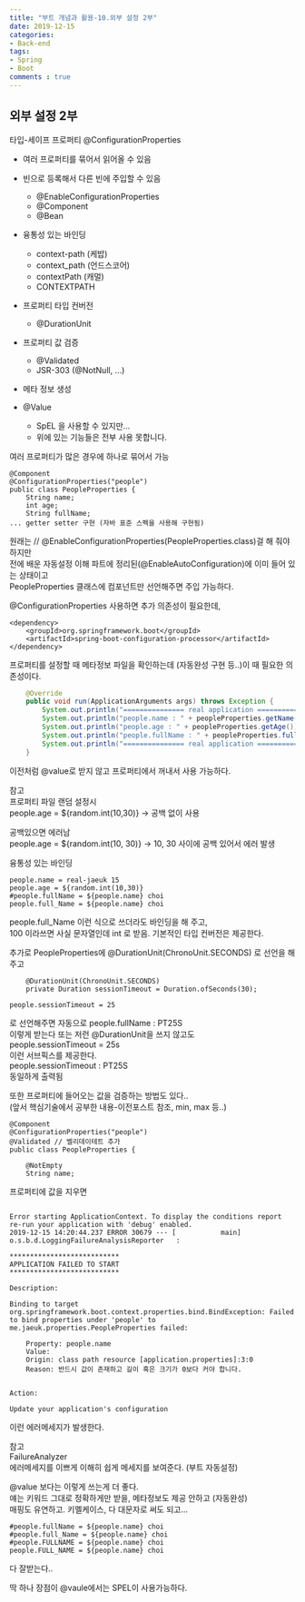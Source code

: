 ```yaml
---
title: "부트 개념과 활용-10.외부 설정 2부"
date: 2019-12-15
categories:
- Back-end
tags:
- Spring 
- Boot
comments : true
---
```


## 외부 설정 2부

타입-세이프 프로퍼티 @ConfigurationProperties           
- 여러 프로퍼티를 묶어서 읽어올 수 있음

- 빈으로 등록해서 다른 빈에 주입할 수 있음
  - @EnableConfigurationProperties
  - @Component
  - @Bean

- 융통성 있는 바인딩
  - context-path (케밥)
  - context_path (언드스코어)
  - contextPath (캐멀)
  - CONTEXTPATH

- 프로퍼티 타입 컨버전
  - @DurationUnit
  
- 프로퍼티 값 검증
  - @Validated
  - JSR-303 (@NotNull, ...)
  
- 메타 정보 생성

- @Value
  - SpEL 을 사용할 수 있지만...
  - 위에 있는 기능들은 전부 사용 못합니다.


                     


여러 프로퍼티가 많은 경우에 하나로 묶어서 가능
~~~
@Component
@ConfigurationProperties("people")
public class PeopleProperties {
    String name;
    int age;
    String fullName;
... getter setter 구현 (자바 표준 스펙을 사용해 구현됨)
~~~
원래는 // @EnableConfigurationProperties(PeopleProperties.class)걸 해 줘야 하지만      
전에 배운 자동설정 이해 파트에 정리된(@EnableAutoConfiguration)에 이미 들어 있는 상태이고        
PeopleProperties 클래스에 컴포넌트만 선언해주면 주입 가능하다.       
   
@ConfigurationProperties 사용하면 추가 의존성이 필요한데,               
~~~
<dependency>
    <groupId>org.springframework.boot</groupId>
    <artifactId>spring-boot-configuration-processor</artifactId>
</dependency>
~~~

프로퍼티를 설정할 때 메타정보 파일을 확인하는데 (자동완성 구현 등..)이 때 필요한 의존성이다.              


~~~java
    @Override
    public void run(ApplicationArguments args) throws Exception {
        System.out.println("=============== real application ===============");
        System.out.println("people.name : " + peopleProperties.getName());
        System.out.println("people.age : " + peopleProperties.getAge());
        System.out.println("people.fullName : " + peopleProperties.fullName);
        System.out.println("=============== real application ===============");
    }
~~~

이전처럼 @value로 받지 않고 프로퍼티에서 꺼내서 사용 가능하다.               


참고      
프로퍼티 파일 랜덤 설정시         
people.age = ${random.int(10,30)}  -> 공백 없이 사용           
            
공백있으면 에러남             
people.age = ${random.int(10, 30)} -> 10, 30 사이에 공백 있어서 에러 발생                 





융통성 있는 바인딩
~~~
people.name = real-jaeuk 15
people.age = ${random.int(10,30)}
#people.fullName = ${people.name} choi
people.full_Name = ${people.name} choi
~~~
people.full_Name  이런 식으로 쓰더라도 바인딩을 해 주고,          
100 이라쓰면 사실 문자열인데 int 로 받음. 기본적인 타입 컨버전은 제공한다.                        


추가로 PeopleProperties에 @DurationUnit(ChronoUnit.SECONDS) 로 선언을 해 주고                       
~~~
    @DurationUnit(ChronoUnit.SECONDS)
    private Duration sessionTimeout = Duration.ofSeconds(30);
~~~
~~~
people.sessionTimeout = 25            
~~~

로 선언해주면 자동으로
people.fullName : PT25S          
이렇게 받는다 또는 저런 @DurationUnit을 쓰지 않고도            
people.sessionTimeout = 25s           
이런 서브픽스를 제공한다.           
people.sessionTimeout : PT25S                
동일하게 출력됨            



      
또한 프로퍼티에 들어오는 값을 검증하는 방법도 있다..            
(앞서 핵심기술에서 공부한 내용-이전포스트 참조, min, max 등..)             

~~~
@Component
@ConfigurationProperties("people")
@Validated // 벨리데이테트 추가
public class PeopleProperties {
    
    @NotEmpty 
    String name;
~~~

프로퍼티에  값을 지우면             
~~~

Error starting ApplicationContext. To display the conditions report re-run your application with 'debug' enabled.
2019-12-15 14:20:44.237 ERROR 30679 --- [           main] o.s.b.d.LoggingFailureAnalysisReporter   : 

***************************
APPLICATION FAILED TO START
***************************

Description:

Binding to target org.springframework.boot.context.properties.bind.BindException: Failed to bind properties under 'people' to me.jaeuk.properties.PeopleProperties failed:

    Property: people.name
    Value: 
    Origin: class path resource [application.properties]:3:0
    Reason: 반드시 값이 존재하고 길이 혹은 크기가 0보다 커야 합니다.


Action:

Update your application's configuration
~~~


이런 에러메세지가 발생한다.       


참고           
FailureAnalyzer           
에러메세지를 이쁘게 이해히 쉽게 메세지를 보여준다. (부트 자동설정)                 


            
@value 보다는 이렇게 쓰는게 더 좋다.                       
얘는 키워드 그대로 정확하게만 받을, 메타정보도 제공 안하고 (자동완성)            
매핑도 유연하고. 키멜케이스, 다 대문자로 써도 되고...                      
~~~
#people.fullName = ${people.name} choi
#people.full_Name = ${people.name} choi
#people.FULLNAME = ${people.name} choi
people.FULL_NAME = ${people.name} choi
~~~
다 잘받는다..       

딱 하나 장점이 @vaule에서는 SPEL이 사용가능하다.                      

